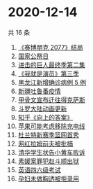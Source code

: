 # 2020-12-14

共 16 条

<!-- BEGIN ZHIHUSEARCH -->
<!-- 最后更新时间 Mon Dec 14 2020 12:08:28 GMT+0800 (CST) -->
1. [《赛博朋克 2077》结局](https://www.zhihu.com/search?q=2077结局)
1. [国家公祭日](https://www.zhihu.com/search?q=国家公祭日)
1. [进击的巨人最终季第二集](https://www.zhihu.com/search?q=进击的巨人第四季)
1. [《我就是演员》第三季](https://www.zhihu.com/search?q=我就是演员)
1. [黑龙江新增确诊病例 5 例](https://www.zhihu.com/search?q=黑龙江疫情)
1. [新疆吐鲁番疫情](https://www.zhihu.com/search?q=新疆疫情)
1. [甲骨文宣布迁往得克萨斯](https://www.zhihu.com/search?q=甲骨文)
1. [斗罗大陆动画更新](https://www.zhihu.com/search?q=斗罗大陆动画)
1. [知乎《向上的答案》](https://www.zhihu.com/search?q=越难越燃这十年)
1. [苹果可能考虑移除充电线](https://www.zhihu.com/search?q=苹果充电线)
1. [杜兰特新赛季篮网首秀](https://www.zhihu.com/search?q=杜兰特)
1. [网红拉姆前夫被批捕](https://www.zhihu.com/search?q=拉姆前夫)
1. [清华学生状告小黄车败诉](https://www.zhihu.com/search?q=清华学生告小黄车)
1. [素媛案罪犯赵斗顺出狱](https://www.zhihu.com/search?q=素媛案罪犯)
1. [英语四六级考试](https://www.zhihu.com/search?q=四六级考试)
1. [孕妇未做胸透被拒录用](https://www.zhihu.com/search?q=孕妇应聘教师)
<!-- END ZHIHUSEARCH -->
